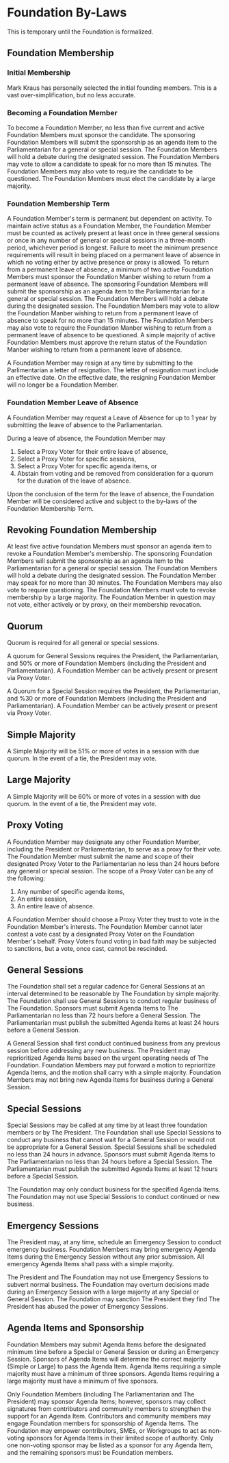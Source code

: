 # Foundation By-Laws

This is temporary until the Foundation is formalized.

## Foundation Membership

### Initial Membership

Mark Kraus has personally selected the initial founding members.
This is a vast over-simplification, but no less accurate.

### Becoming a Foundation Member

To become a Foundation Member, no less than five current and active Foundation Members must sponsor the candidate.
The sponsoring Foundation Members will submit the sponsorship as an agenda item to the Parliamentarian for a general or special session.
The Foundation Members will hold a debate during the designated session.
The Foundation Members may vote to allow a candidate to speak for no more than 15 minutes.
The Foundation Members may also vote to require the candidate to be questioned.
The Foundation Members must elect the candidate by a large majority.

### Foundation Membership Term

A Foundation Member's term is permanent but dependent on activity.
To maintain active status as a Foundation Member, the Foundation Member must be counted as actively present at least once in three general sessions or once in any number of general or special sessions in a three-month period, whichever period is longest. 
Failure to meet the minimum presence requirements will result in being placed on a permanent leave of absence in which no voting either by active presence or proxy is allowed.
To return from a permanent leave of absence,  a minimum of two active Foundation Members must sponsor the Foundation Manber wishing to return from a permanent leave of absence.
The sponsoring Foundation Members will submit the sponsorship as an agenda item to the Parliamentarian for a general or special session.
The Foundation Members will hold a debate during the designated session.
The Foundation Members may vote to allow the Foundation Manber wishing to return from a permanent leave of absence to speak for no more than 15 minutes.
The Foundation Members may also vote to require the Foundation Manber wishing to return from a permanent leave of absence to be questioned.
A simple majority of active Foundation Members must approve the return status of the Foundation Manber wishing to return from a permanent leave of absence.

A Foundation Member may resign at any time by submitting to the Parlimentarian a letter of resignation. 
The letter of resignation must include an effective date.
On the effective date, the resigning Foundation Member will no longer be a Foundation Member.

### Foundation Member Leave of Absence

A Foundation Member may request a Leave of Absence for up to 1 year by submitting the leave of absence to the Parliamentarian.

During a leave of absence, the Foundation Member may 

1. Select a Proxy Voter for their entire leave of absence,
1. Select a Proxy Voter for specific sessions,
1. Select a Proxy Voter for specific agenda items, or
1. Abstain from voting and be removed from consideration for a quorum for the duration of the leave of absence.

Upon the conclusion of the term for the leave of absence, the Foundation Member will be considered active and subject to the by-laws of the Foundation Membership Term.

## Revoking Foundation Membership

At least five active foundation Members must sponsor an agenda item to revoke a Foundation Member's membership.
The sponsoring Foundation Members will submit the sponsorship as an agenda item to the Parliamentarian for a general or special session.
The Foundation Members will hold a debate during the designated session.
The Foundation Member may speak for no more than 30 minutes.
The Foundation Members may also vote to require questioning.
The Foundation Members must vote to revoke membership by a large majority.
The Foundation Member in question may not vote, either actively or by proxy, on their membership revocation.

## Quorum

Quorum is required for all general or special sessions.

A quorum for General Sessions requires the President, the Parliamentarian, and 50% or more of Foundation Members (including the President and Parliamentarian).
A Foundation Member can be actively present or present via Proxy Voter.

A Quorum for a Special Session requires the President, the Parliamentarian, and %30 or more of Foundation Members (including the President and Parliamentarian).
A Foundation Member can be actively present or present via Proxy Voter.

## Simple Majority

A Simple Majority will be 51% or more of votes in a session with due quorum.
In the event of a tie, the President may vote.

## Large Majority

A Simple Majority will be 60% or more of votes in a session with due quorum.
In the event of a tie, the President may vote.

## Proxy Voting

A Foundation Member may designate any other Foundation Member, including the President or Parliamentarian, to serve as a proxy for their vote.
The Foundation Member must submit the name and scope of their designated Proxy Voter to the Parliamentarian no less than 24 hours before any general or special session.
The scope of a Proxy Voter can be any of the following:

1. Any number of specific agenda items,
1. An entire session,
1. An entire leave of absence.

A Foundation Member should choose a Proxy Voter they trust to vote in the Foundation Member's interests.
The Foundation Member cannot later contest a vote cast by a designated Proxy Voter on the Foundation Member's behalf.
Proxy Voters found voting in bad faith may be subjected to sanctions, but a vote, once cast, cannot be rescinded.

## General Sessions

The Foundation shall set a regular cadence for General Sessions at an interval determined to be reasonable by The Foundation by simple majority.
The Foundation shall use General Sessions to conduct regular business of The Foundation.
Sponsors must submit Agenda Items to The Parliamentarian no less than 72 hours before a General Session.
The Parliamentarian must publish the submitted Agenda Items at least 24 hours before a General Session.

A General Session shall first conduct continued business from any previous session before addressing any new business.
The President may reprioritized Agenda Items based on the urgent operating needs of The Foundation.
Foundation Members may put forward a motion to reprioritize Agenda Items, and the motion shall carry with a simple majority.
Foundation Members may not bring new Agenda Items for business during a General Session.

## Special Sessions

Special Sessions may be called at any time by at least three foundation members or by The President.
The Foundation shall use Special Sessions to conduct any business that cannot wait for a General Session or would not be appropriate for a General Session.
Special Sessions shall be scheduled no less than 24 hours in advance.
Sponsors must submit Agenda Items to The Parliamentarian no less than 24 hours before a Special Session.
The Parliamentarian must publish the submitted Agenda Items at least 12 hours before a Special Session.

The Foundation may only conduct business for the specified Agenda Items.
The Foundation may not use Special Sessions to conduct continued or new business.

## Emergency Sessions

The President may, at any time, schedule an Emergency Session to conduct emergency business.
Foundation Members may bring emergency Agenda Items during the Emergency Session without any prior submission.
All emergency Agenda Items shall pass with a simple majority.

The President and The Foundation may not use Emergency Sessions to subvert normal business.
The Foundation may overturn decisions made during an Emergency Session with a large majority at any Special or General Session.
The Foundation may sanction The President they find The President has abused the power of Emergency Sessions.

## Agenda Items and Sponsorship

Foundation Members may submit Agenda Items before the designated minimum time before a Special or General Session or during an Emergency Session.
Sponsors of Agenda Items will determine the correct majority (Simple or Large) to pass the Agenda Item.
Agenda Items requiring a simple majority must have a minimum of three sponsors.
Agenda Items requiring a large majority must have a minimum of five sponsors.

Only Foundation Members (including The Parliamentarian and The President) may sponsor Agenda Items; however, sponsors may collect signatures from contributors and community members to strengthen the support for an Agenda Item.
Contributors and community members may engage Foundation members for sponsorship of Agenda Items.
The Foundation may empower contributors, SMEs, or Workgroups to act as non-voting sponsors for Agenda Items in their limited scope of authority.
Only one non-voting sponsor may be listed as a sponsor for any Agenda Item, and the remaining sponsors must be Foundation members.

